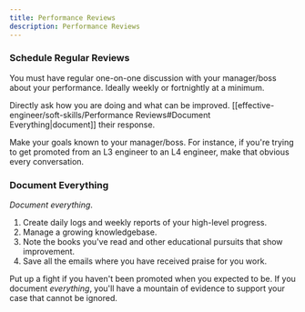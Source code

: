 ```yaml
---
title: Performance Reviews
description: Performance Reviews
---
```


### Schedule Regular Reviews
You must have regular one-on-one discussion with your manager/boss about your performance. Ideally weekly or fortnightly at a minimum.

Directly ask how you are doing and what can be improved. [[effective-engineer/soft-skills/Performance Reviews#Document Everything|document]] their response.

Make your goals known to your manager/boss. For instance, if you're trying to get promoted from an L3 engineer to an L4 engineer, make that obvious every conversation.

### Document Everything
*Document everything*. 
1. Create daily logs and weekly reports of your high-level progress.
2. Manage a growing knowledgebase.
3. Note the books you've read and other educational pursuits that show improvement.
4. Save all the emails where you have received praise for you work.

Put up a fight if you haven't been promoted when you expected to be. If you document *everything*, you'll have a mountain of evidence to support your case that cannot be ignored.
